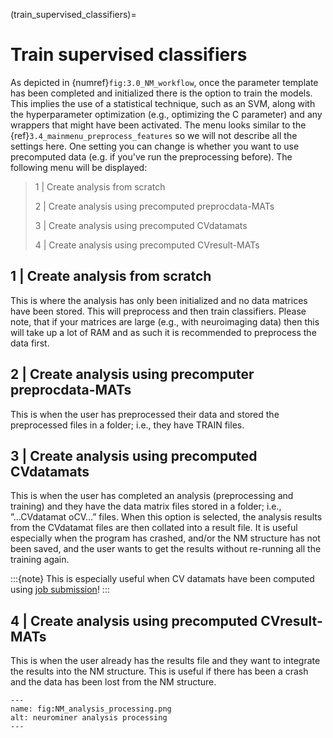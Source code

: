 (train_supervised_classifiers)=
# Train supervised classifiers

As depicted in {numref}`fig:3.0_NM_workflow`, once the parameter template has been completed and initialized there is the option to train the models. This implies the use of a statistical technique, such as an SVM, along with the hyperparameter optimization (e.g., optimizing the C parameter) and any wrappers that might have been activated. The menu looks similar to the {ref}`3.4_mainmenu_preprocess_features` so we will not describe all the settings here. One setting you can change is whether you want to use precomputed data (e.g. if you've run the preprocessing before). The following menu will be displayed:

> 1 | Create analysis from scratch
>
> 2 | Create analysis using precomputed preprocdata-MATs
>
> 3 | Create analysis using precomputed CVdatamats
>
> 4 | Create analysis using precomputed CVresult-MATs

## 1 | Create analysis from scratch
This is where the analysis has only been initialized and no data matrices have been stored. This will preprocess and then train classifiers. Please note, that if your matrices are large (e.g., with neuroimaging data) then this will take up a lot of RAM and as such it is recommended to preprocess the data first.

## 2 | Create analysis using precomputer preprocdata-MATs
This is when the user has preprocessed their data and stored the preprocessed files in a folder; i.e., they have TRAIN files.

## 3 | Create analysis using precomputed CVdatamats
This is when the user has completed an analysis (preprocessing and training) and they have the data matrix files stored in a folder; i.e., ”...CVdatamat oCV...” files. When this option is selected, the analysis results from the CVdatamat files are then collated into a result file. It is useful especially when the program has crashed, and/or the NM structure has not been saved, and the user wants to get the results without re-running all the training again.

:::{note}
This is especially useful when CV datamats have been computed using [job submission](5.01_NM_compilation)!
:::

## 4 | Create analysis using precomputed CVresult-MATs
This is when the user already has the results file and they want to integrate the results into the NM structure. This is useful if there has been a crash and the data has been lost from the NM structure.

```{figure} Images/NM_analysis_processing.png
---
name: fig:NM_analysis_processing.png
alt: neurominer analysis processing
---
```
